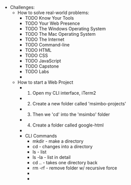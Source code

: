 - Challenges:
	- How to solve real-world problems:
		- TODO Know Your Tools
		- TODO Your Web Presence
		- TODO The Windows Operating System
		- TODO The Mac Operating System
		- TODO The Internet
		- TODO Command-line
		- TODO HTML
		- TODO CSS
		- TODO JavaScript
		- TODO Capstone
		- TODO Labs
		-
	- How to start a Web Project
		- 1. Open my CLI interface, iTerm2
		- 2. Create a new folder called 'msimbo-projects'
		- 3. Then we 'cd' into the 'msimbo' folder
		- 4. Create a folder called google-html
		-
		- CLI Commands
			- mkdir - make a directory
			- cd - changes into a directory
			- ls - list
			- ls -la - list in detail
			- cd .. - takes one directory back
			- rm -rf - remove folder w/ recursive force
			-
			-